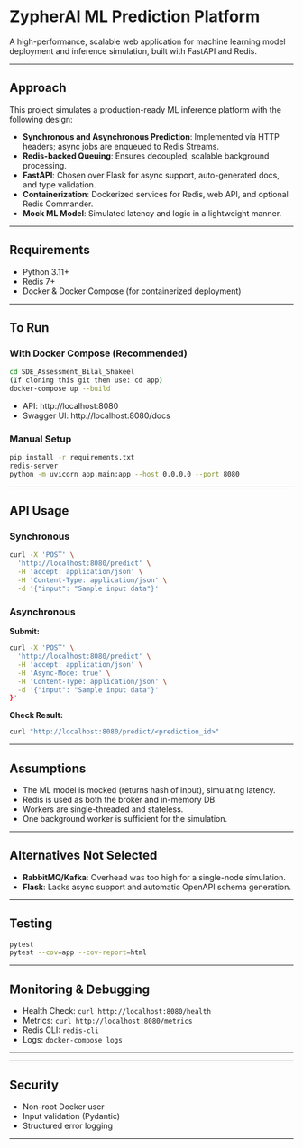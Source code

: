 # ZypherAI ML Prediction Platform

A high-performance, scalable web application for machine learning model deployment and inference simulation, built with FastAPI and Redis.

---

##  Approach

This project simulates a production-ready ML inference platform with the following design:

- **Synchronous and Asynchronous Prediction**: Implemented via HTTP headers; async jobs are enqueued to Redis Streams.
- **Redis-backed Queuing**: Ensures decoupled, scalable background processing.
- **FastAPI**: Chosen over Flask for async support, auto-generated docs, and type validation.
- **Containerization**: Dockerized services for Redis, web API, and optional Redis Commander.
- **Mock ML Model**: Simulated latency and logic in a lightweight manner.

---
## Requirements

- Python 3.11+
- Redis 7+
- Docker & Docker Compose (for containerized deployment)

---

## To Run

### With Docker Compose (Recommended)

```bash
cd SDE_Assessment_Bilal_Shakeel
(If cloning this git then use: cd app)
docker-compose up --build
```

- API: http://localhost:8080
- Swagger UI: http://localhost:8080/docs

### Manual Setup

```bash
pip install -r requirements.txt
redis-server
python -m uvicorn app.main:app --host 0.0.0.0 --port 8080
```

---

## API Usage

### Synchronous

```bash
curl -X 'POST' \
  'http://localhost:8080/predict' \
  -H 'accept: application/json' \
  -H 'Content-Type: application/json' \
  -d '{"input": "Sample input data"}'
```

### Asynchronous
**Submit:**
```bash
curl -X 'POST' \
  'http://localhost:8080/predict' \
  -H 'accept: application/json' \
  -H 'Async-Mode: true' \
  -H 'Content-Type: application/json' \
  -d '{"input": "Sample input data"}'
}'
```

**Check Result:**
```bash
curl "http://localhost:8080/predict/<prediction_id>"
```

---

## Assumptions

- The ML model is mocked (returns hash of input), simulating latency.
- Redis is used as both the broker and in-memory DB.
- Workers are single-threaded and stateless.
- One background worker is sufficient for the simulation.

---

## Alternatives Not Selected

- **RabbitMQ/Kafka**: Overhead was too high for a single-node simulation.
- **Flask**: Lacks async support and automatic OpenAPI schema generation.

---

## Testing

```bash
pytest
pytest --cov=app --cov-report=html
```

---

## Monitoring & Debugging

- Health Check: `curl http://localhost:8080/health`
- Metrics: `curl http://localhost:8080/metrics`
- Redis CLI: `redis-cli`
- Logs: `docker-compose logs`

---

---

## Security

- Non-root Docker user
- Input validation (Pydantic)
- Structured error logging

---
